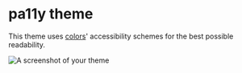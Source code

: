 # pa11y theme

This theme uses [colors](http://clrs.cc)' accessibility schemes for the best possible readability.

![A screenshot of your theme](https://f.cloud.github.com/assets/69169/2289498/4c3cb0ec-a009-11e3-8dbd-077ee11741e5.gif)

